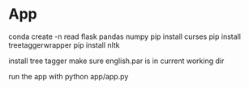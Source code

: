 # App
conda create -n read flask  pandas numpy
pip install curses
pip install treetaggerwrapper
pip install nltk

install tree tagger
make sure english.par is in current working dir

run the app with
python app/app.py
